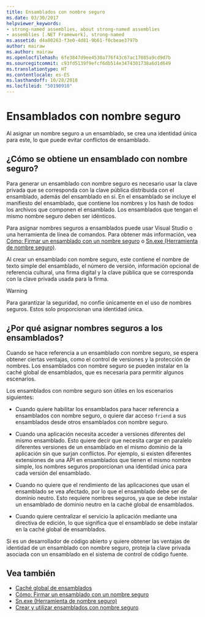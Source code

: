 ```yaml
---
title: Ensamblados con nombre seguro
ms.date: 03/30/2017
helpviewer_keywords:
- strong-named assemblies, about strong-named assemblies
- assemblies [.NET Framework], strong-named
ms.assetid: d4a80263-f3e0-4d81-9b61-f0cbeae3797b
author: mairaw
ms.author: mairaw
ms.openlocfilehash: 6fe3847d9ee4530a776f43c67ac17085a9cd9d7b
ms.sourcegitcommit: c93fd5139f9efcf6db514e3474301738a6d1d649
ms.translationtype: HT
ms.contentlocale: es-ES
ms.lasthandoff: 10/28/2018
ms.locfileid: "50190910"
---
```

# <a name="strong-named-assemblies"></a>Ensamblados con nombre seguro
Al asignar un nombre seguro a un ensamblado, se crea una identidad única para este, lo que puede evitar conflictos de ensamblado.  
  
## <a name="what-makes-a-strong-named-assembly"></a>¿Cómo se obtiene un ensamblado con nombre seguro?  
 Para generar un ensamblado con nombre seguro es necesario usar la clave privada que se corresponda con la clave pública distribuida con el ensamblado, además del ensamblado en sí. En el ensamblado se incluye el manifiesto del ensamblado, que contiene los nombres y los hash de todos los archivos que componen el ensamblado. Los ensamblados que tengan el mismo nombre seguro deben ser idénticos.  
  
 Para asignar nombres seguros a ensamblados puede usar Visual Studio o una herramienta de línea de comandos. Para obtener más información, vea [Cómo: Firmar un ensamblado con un nombre seguro](../../../docs/framework/app-domains/how-to-sign-an-assembly-with-a-strong-name.md) o [Sn.exe (Herramienta de nombre seguro)](../../../docs/framework/tools/sn-exe-strong-name-tool.md).  
  
 Al crear un ensamblado con nombre seguro, este contiene el nombre de texto simple del ensamblado, el número de versión, información opcional de referencia cultural, una firma digital y la clave pública que se corresponda con la clave privada usada para la firma.  
  
> [!WARNING]
>  Para garantizar la seguridad, no confíe únicamente en el uso de nombres seguros. Estos solo proporcionan una identidad única.  
  
## <a name="why-strong-name-your-assemblies"></a>¿Por qué asignar nombres seguros a los ensamblados?  
 Cuando se hace referencia a un ensamblado con nombre seguro, se espera obtener ciertas ventajas, como el control de versiones y la protección de nombres. Los ensamblados con nombre seguro se pueden instalar en la caché global de ensamblados, que es necesaria para permitir algunos escenarios.  
  
 Los ensamblados con nombre seguro son útiles en los escenarios siguientes:  
  
-   Cuando quiere habilitar los ensamblados para hacer referencia a ensamblados con nombre seguro, o quiere dar acceso `friend` a sus ensamblados desde otros ensamblados con nombre seguro.  
  
-   Cuando una aplicación necesita acceder a versiones diferentes del mismo ensamblado. Esto quiere decir que necesita cargar en paralelo diferentes versiones de un ensamblado en el mismo dominio de la aplicación sin que surjan conflictos. Por ejemplo, si existen diferentes extensiones de una API en ensamblados que tienen el mismo nombre simple, los nombres seguros proporcionan una identidad única para cada versión del ensamblado.  
  
-   Cuando no quiere que el rendimiento de las aplicaciones que usan el ensamblado se vea afectado, por lo que el ensamblado debe ser de dominio neutro. Esto requiere nombres seguros, ya que se debe instalar un ensamblado de dominio neutro en la caché global de ensamblados.  
  
-   Cuando quiere centralizar el servicio la aplicación mediante una directiva de edición, lo que significa que el ensamblado se debe instalar en la caché global de ensamblados.  
  
 Si es un desarrollador de código abierto y quiere obtener las ventajas de identidad de un ensamblado con nombre seguro, proteja la clave privada asociada con un ensamblado en el sistema de control de código fuente.  
  
## <a name="see-also"></a>Vea también  
- [Caché global de ensamblados](../../../docs/framework/app-domains/gac.md)  
- [Cómo: Firmar un ensamblado con un nombre seguro](../../../docs/framework/app-domains/how-to-sign-an-assembly-with-a-strong-name.md)  
- [Sn.exe (Herramienta de nombre seguro)](../../../docs/framework/tools/sn-exe-strong-name-tool.md)  
- [Crear y utilizar ensamblados con nombre seguro](../../../docs/framework/app-domains/create-and-use-strong-named-assemblies.md)
